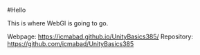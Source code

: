 #Hello

This is where WebGl is going to go.

Webpage: https://icmabad.github.io/UnityBasics385/
Repository: https://github.com/icmabad/UnityBasics385